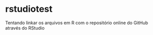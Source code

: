 # rstudiotest
Tentando linkar os arquivos em R com o repositório online do GitHub através do RStudio
